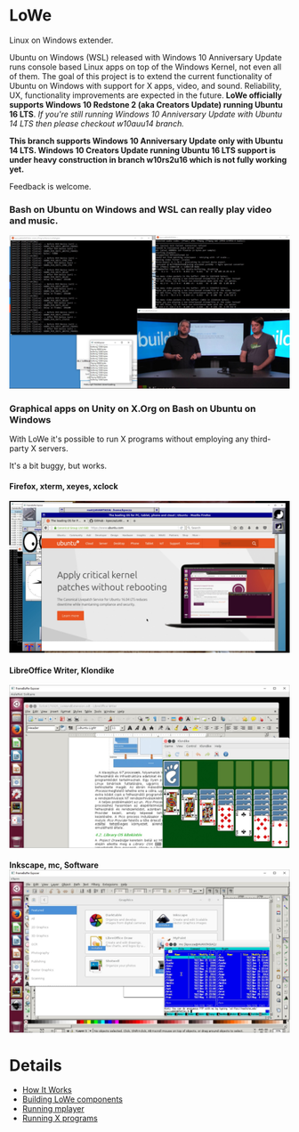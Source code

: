 # LoWe
Linux on Windows extender.

Ubuntu on Windows (WSL) released with Windows 10 Anniversary Update runs console based Linux apps on top of the Windows Kernel, not even all of them. The goal of this project is to extend the current functionality of Ubuntu on Windows with support for X apps, video, and sound. Reliability, UX, functionality improvements are expected in the future. **LoWe officially supports Windows 10 Redstone 2 (aka Creators Update) running Ubuntu 16 LTS**. *If you're still running Windows 10 Anniversary Update with Ubuntu 14 LTS then please checkout w10auu14 branch.*

**This branch supports Windows 10 Anniversary Update only with Ubuntu 14 LTS. Windows 10 Creators Update running Ubuntu 16 LTS support is under heavy construction in branch w10rs2u16 which is not fully working yet.**  

Feedback is welcome.

### Bash on Ubuntu on Windows and WSL can really play video and music.

![working LoWe and mplayer](docs/img/readme/01_mplayer.jpg "Ubuntu on Windows can play video and music")

### Graphical apps on Unity on X.Org on Bash on Ubuntu on Windows

With LoWe it's possible to run X programs without employing any third-party X servers.

It's a bit buggy, but works. 

#### Firefox, xterm, xeyes, xclock

![working LoWe and X](docs/img/readme/02_x1.jpg "Ubuntu on Windows can run x")

#### LibreOffice Writer, Klondike

![working LoWe and X](docs/img/readme/03_x2.jpg "Ubuntu on Windows can run x")

#### Inkscape, mc, Software![working LoWe and X](docs/img/readme/04_x3.jpg "Ubuntu on Windows can run x")

# Details

- [How It Works](docs/howitworks.md)
- [Building LoWe components](docs/buildrun.md)
- [Running mplayer](docs/mplayer.md)
- [Running X programs](docs/x.md)
